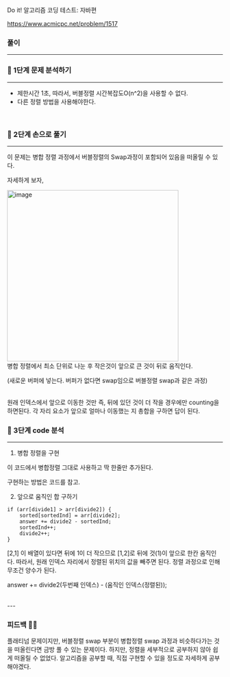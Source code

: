Do it! 알고리즘 코딩 테스트: 자바편 

https://www.acmicpc.net/problem/1517

### 풀이
---
### 📄 1단계 문제 분석하기
---
- 제한시간 1초, 따라서, 버블정렬 시간복잡도O(n^2)을 사용할 수 없다.
- 다른 정렬 방법을 사용해야한다.
<br>

### 🤘 2단계 손으로 풀기
---
이 문제는 병합 정렬 과정에서 버블정렬의 Swap과정이 포함되어 있음을 떠올릴 수 있다.

자세하게 보자, 


<img width="400" alt="image" src="https://github.com/2-say/algorithm-study/assets/91319157/21fe1214-f708-4916-89f1-98ef13b81600">

<br>
병합 정렬에서 최소 단위로 나눈 후 작은것이 앞으로 큰 것이 뒤로 움직인다.

(새로운 버퍼에 넣는다. 버퍼가 없다면 swap임으로 버블정렬 swap과 같은 과정)

<br>
원래 인덱스에서 앞으로 이동한 것만 즉, 뒤에 있던 것이 더 작을 경우에만 counting을 하면된다. 각 자리 요소가 앞으로 얼마나 이동했는 지 총합을 구하면 답이 된다.



### 👀 3단계 code 분석 
---
1. 병합 정렬을 구현

이 코드에서 병합정렬 그대로 사용하고 딱 한줄만 추가된다. 

구현하는 방법은 코드를 참고.

2. 앞으로 움직인 합 구하기

```
if (arr[divide1] > arr[divide2]) {
    sorted[sortedInd] = arr[divide2];
    answer += divide2 - sortedInd;
    sortedInd++;
    divide2++;
} 
```

[2,1] 이 배열이 있다면 뒤에 1이 더 작으므로 [1,2]로 뒤에 것(1)이 앞으로 한칸 움직인다. 따라서, 원래 인덱스 자리에서 정렬된 위치의 값을 빼주면 된다. 정렬 과정으로 인해 무조건 양수가 된다.

answer += divide2(두번째 인덱스) - (움직인 인덱스(정렬된));


<br>
---

### 피드백 👩‍🏫

플래티넘 문제이지만, 버블정렬 swap 부분이 병합정렬 swap 과정과 비슷하다가는 것을 떠올린다면 금방 풀 수 있는 문제이다. 
하지만, 정렬을 세부적으로 공부하지 않아 쉽게 떠올릴 수 없었다. 알고리즘을 공부할 때, 직접 구현할 수 있을 정도로 자세하게 공부해야겠다.
